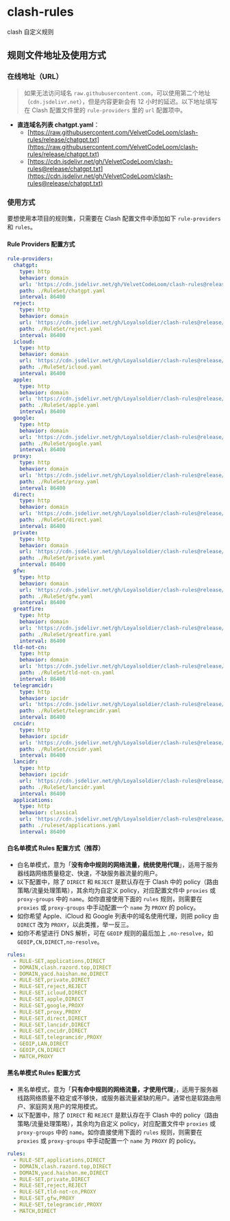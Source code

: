 # clash-rules

clash 自定义规则

## 规则文件地址及使用方式

### 在线地址（URL）

> 如果无法访问域名 `raw.githubusercontent.com`，可以使用第二个地址（`cdn.jsdelivr.net`），但是内容更新会有 12 小时的延迟。以下地址填写在 Clash 配置文件里的 `rule-providers` 里的 `url` 配置项中。

- **直连域名列表 chatgpt.yaml**：
  - [https://raw.githubusercontent.com/VelvetCodeLoom/clash-rules/release/chatgpt.txt](https://raw.githubusercontent.com/VelvetCodeLoom/clash-rules/release/chatgpt.txt)
  - [https://cdn.jsdelivr.net/gh/VelvetCodeLoom/clash-rules@release/chatgpt.txt](https://cdn.jsdelivr.net/gh/VelvetCodeLoom/clash-rules@release/chatgpt.txt)

### 使用方式

要想使用本项目的规则集，只需要在 Clash 配置文件中添加如下 `rule-providers` 和 `rules`。

#### Rule Providers 配置方式

```yaml
rule-providers:
  chatgpt:
    type: http
    behavior: domain
    url: 'https://cdn.jsdelivr.net/gh/VelvetCodeLoom/clash-rules@release/chatgpt.txt'
    path: ./RuleSet/chatgpt.yaml
    interval: 86400
  reject:
    type: http
    behavior: domain
    url: 'https://cdn.jsdelivr.net/gh/Loyalsoldier/clash-rules@release/reject.txt'
    path: ./RuleSet/reject.yaml
    interval: 86400
  icloud:
    type: http
    behavior: domain
    url: 'https://cdn.jsdelivr.net/gh/Loyalsoldier/clash-rules@release/icloud.txt'
    path: ./RuleSet/icloud.yaml
    interval: 86400
  apple:
    type: http
    behavior: domain
    url: 'https://cdn.jsdelivr.net/gh/Loyalsoldier/clash-rules@release/apple.txt'
    path: ./RuleSet/apple.yaml
    interval: 86400
  google:
    type: http
    behavior: domain
    url: 'https://cdn.jsdelivr.net/gh/Loyalsoldier/clash-rules@release/google.txt'
    path: ./RuleSet/google.yaml
    interval: 86400
  proxy:
    type: http
    behavior: domain
    url: 'https://cdn.jsdelivr.net/gh/Loyalsoldier/clash-rules@release/proxy.txt'
    path: ./RuleSet/proxy.yaml
    interval: 86400
  direct:
    type: http
    behavior: domain
    url: 'https://cdn.jsdelivr.net/gh/Loyalsoldier/clash-rules@release/direct.txt'
    path: ./RuleSet/direct.yaml
    interval: 86400
  private:
    type: http
    behavior: domain
    url: 'https://cdn.jsdelivr.net/gh/Loyalsoldier/clash-rules@release/private.txt'
    path: ./RuleSet/private.yaml
    interval: 86400
  gfw:
    type: http
    behavior: domain
    url: 'https://cdn.jsdelivr.net/gh/Loyalsoldier/clash-rules@release/gfw.txt'
    path: ./RuleSet/gfw.yaml
    interval: 86400
  greatfire:
    type: http
    behavior: domain
    url: 'https://cdn.jsdelivr.net/gh/Loyalsoldier/clash-rules@release/greatfire.txt'
    path: ./RuleSet/greatfire.yaml
    interval: 86400
  tld-not-cn:
    type: http
    behavior: domain
    url: 'https://cdn.jsdelivr.net/gh/Loyalsoldier/clash-rules@release/tld-not-cn.txt'
    path: ./RuleSet/tld-not-cn.yaml
    interval: 86400
  telegramcidr:
    type: http
    behavior: ipcidr
    url: 'https://cdn.jsdelivr.net/gh/Loyalsoldier/clash-rules@release/telegramcidr.txt'
    path: ./RuleSet/telegramcidr.yaml
    interval: 86400
  cncidr:
    type: http
    behavior: ipcidr
    url: 'https://cdn.jsdelivr.net/gh/Loyalsoldier/clash-rules@release/cncidr.txt'
    path: ./RuleSet/cncidr.yaml
    interval: 86400
  lancidr:
    type: http
    behavior: ipcidr
    url: 'https://cdn.jsdelivr.net/gh/Loyalsoldier/clash-rules@release/lancidr.txt'
    path: ./RuleSet/lancidr.yaml
    interval: 86400
  applications:
    type: http
    behavior: classical
    url: 'https://cdn.jsdelivr.net/gh/Loyalsoldier/clash-rules@release/applications.txt'
    path: ./ruleset/applications.yaml
    interval: 86400
```

#### 白名单模式 Rules 配置方式（推荐）

- 白名单模式，意为「**没有命中规则的网络流量，统统使用代理**」，适用于服务器线路网络质量稳定、快速，不缺服务器流量的用户。
- 以下配置中，除了 `DIRECT` 和 `REJECT` 是默认存在于 Clash 中的 policy（路由策略/流量处理策略），其余均为自定义 policy，对应配置文件中 `proxies` 或 `proxy-groups` 中的 `name`。如你直接使用下面的 `rules` 规则，则需要在 `proxies` 或 `proxy-groups` 中手动配置一个 `name` 为 `PROXY` 的 policy。
- 如你希望 Apple、iCloud 和 Google 列表中的域名使用代理，则把 policy 由 `DIRECT` 改为 `PROXY`，以此类推，举一反三。
- 如你不希望进行 DNS 解析，可在 `GEOIP` 规则的最后加上 `,no-resolve`，如 `GEOIP,CN,DIRECT,no-resolve`。

```yaml
rules:
  - RULE-SET,applications,DIRECT
  - DOMAIN,clash.razord.top,DIRECT
  - DOMAIN,yacd.haishan.me,DIRECT
  - RULE-SET,private,DIRECT
  - RULE-SET,reject,REJECT
  - RULE-SET,icloud,DIRECT
  - RULE-SET,apple,DIRECT
  - RULE-SET,google,PROXY
  - RULE-SET,proxy,PROXY
  - RULE-SET,direct,DIRECT
  - RULE-SET,lancidr,DIRECT
  - RULE-SET,cncidr,DIRECT
  - RULE-SET,telegramcidr,PROXY
  - GEOIP,LAN,DIRECT
  - GEOIP,CN,DIRECT
  - MATCH,PROXY
```

#### 黑名单模式 Rules 配置方式

- 黑名单模式，意为「**只有命中规则的网络流量，才使用代理**」，适用于服务器线路网络质量不稳定或不够快，或服务器流量紧缺的用户。通常也是软路由用户、家庭网关用户的常用模式。
- 以下配置中，除了 `DIRECT` 和 `REJECT` 是默认存在于 Clash 中的 policy（路由策略/流量处理策略），其余均为自定义 policy，对应配置文件中 `proxies` 或 `proxy-groups` 中的 `name`。如你直接使用下面的 `rules` 规则，则需要在 `proxies` 或 `proxy-groups` 中手动配置一个 `name` 为 `PROXY` 的 policy。

```yaml
rules:
  - RULE-SET,applications,DIRECT
  - DOMAIN,clash.razord.top,DIRECT
  - DOMAIN,yacd.haishan.me,DIRECT
  - RULE-SET,private,DIRECT
  - RULE-SET,reject,REJECT
  - RULE-SET,tld-not-cn,PROXY
  - RULE-SET,gfw,PROXY
  - RULE-SET,telegramcidr,PROXY
  - MATCH,DIRECT
```

